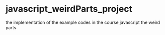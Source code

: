 # javascript_weirdParts_project
the implementation of the example codes in the course javascript the weird parts
